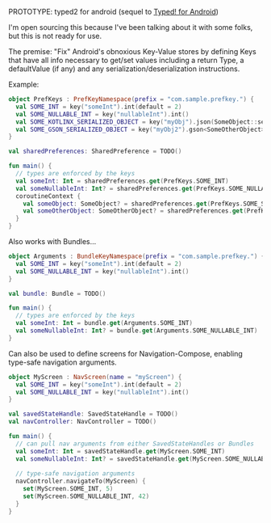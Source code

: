 PROTOTYPE: typed2 for android (sequel to [Typed! for Android](https://github.com/episode6/typed))

I'm open sourcing this because I've been talking about it with some folks, but this is not ready for use.

The premise: "Fix" Android's obnoxious Key-Value stores by defining Keys that have all info necessary to get/set values including a return Type, a defaultValue (if any) and any serialization/deserialization instructions.

Example:
```kotlin
object PrefKeys : PrefKeyNamespace(prefix = "com.sample.prefkey.") {
  val SOME_INT = key("someInt").int(default = 2)
  val SOME_NULLABLE_INT = key("nullableInt").int()
  val SOME_KOTLINX_SERIALIZED_OBJECT = key("myObj").json(SomeObject::serializer).async()
  val SOME_GSON_SERIALIZED_OBJECT = key("myObj2").gson<SomeOtherObject>(default = SomeOtherObject()).async()
}

val sharedPreferences: SharedPreference = TODO()

fun main() {
  // types are enforced by the keys
  val someInt: Int = sharedPreferences.get(PrefKeys.SOME_INT)
  val someNullableInt: Int? = sharedPreferences.get(PrefKeys.SOME_NULLABLE_INT)
  coroutineContext {
    val someObject: SomeObject? = sharedPreferences.get(PrefKeys.SOME_SERIALIZED_OBJECT)
    val someOtherObject: SomeOtherObject? = sharedPreferences.get(PrefKeys.SOME_GSON_SERIALIZED_OBJECT)
  }
}
```

Also works with Bundles...
```kotlin
object Arguments : BundleKeyNamespace(prefix = "com.sample.prefkey.") {
  val SOME_INT = key("someInt").int(default = 2)
  val SOME_NULLABLE_INT = key("nullableInt").int()
}

val bundle: Bundle = TODO()

fun main() {
  // types are enforced by the keys
  val someInt: Int = bundle.get(Arguments.SOME_INT)
  val someNullableInt: Int? = bundle.get(Arguments.SOME_NULLABLE_INT)
}
```

Can also be used to define screens for Navigation-Compose, enabling type-safe navigation arguments.
```kotlin
object MyScreen : NavScreen(name = "myScreen") {
  val SOME_INT = key("someInt").int(default = 2)
  val SOME_NULLABLE_INT = key("nullableInt").int()
}

val savedStateHandle: SavedStateHandle = TODO()
val navController: NavController = TODO()

fun main() {
  // can pull nav arguments from either SavedStateHandles or Bundles
  val someInt: Int = savedStateHandle.get(MyScreen.SOME_INT)
  val someNullableInt: Int? = savedStateHandle.get(MyScreen.SOME_NULLABLE_INT)
  
  // type-safe navigation arguments
  navController.navigateTo(MyScreen) {
    set(MyScreen.SOME_INT, 5)
    set(MyScreen.SOME_NULLABLE_INT, 42)
  }
}
```



